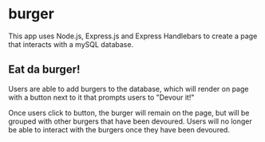 # burger

This app uses Node.js, Express.js and Express Handlebars to create a page that interacts with a mySQL database.

## Eat da burger!

Users are able to add burgers to the database, which will render on page with a button next to it that prompts users to "Devour it!"

Once users click to button, the burger will remain on the page, but will be grouped with other burgers that have been devoured. Users will no longer be able to interact with the burgers once they have been devoured.
